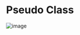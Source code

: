 # Pseudo Class
![image](https://github.com/user-attachments/assets/c49df843-0c46-4244-ab43-b1c395390605)

















































































































































































































































































































































